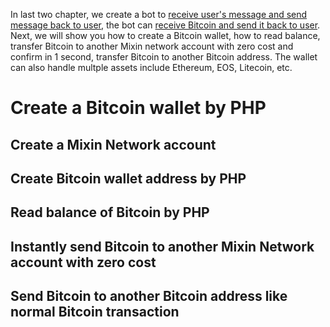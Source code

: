 In last two chapter, we create a bot to [receive user's message and send message back to user](https://github.com/wenewzhang/mixin_labs-php-bot/blob/master/README.md), the bot can [receive Bitcoin and send it back to user](https://github.com/wenewzhang/mixin_labs-php-bot/blob/master/README2.md). Next, we will show you how to create a Bitcoin wallet, how to read balance, transfer Bitcoin to another Mixin network account with zero cost and confirm in 1 second, transfer Bitcoin to another Bitcoin address. The wallet can also handle multple assets include Ethereum, EOS, Litecoin, etc.

# Create a Bitcoin wallet by PHP
## Create a Mixin Network account
## Create Bitcoin wallet address by PHP
## Read balance of Bitcoin by PHP
## Instantly send Bitcoin to another Mixin Network account with zero cost
## Send Bitcoin to another Bitcoin address like normal Bitcoin transaction

